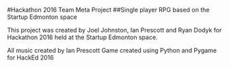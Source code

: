 #Hackathon 2016 Team Meta Project
##Single player RPG based on the Startup Edmonton space

This project was created by Joel Johnston, Ian Prescott and Ryan Dodyk for
Hackathon 2016 held at the Startup Edmonton space.

All music created by Ian Prescott
Game created using Python and Pygame for HackEd 2016
